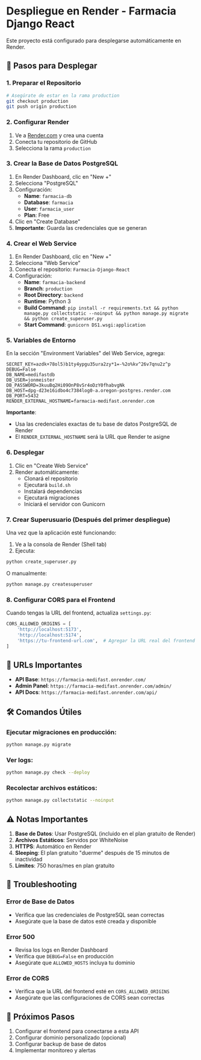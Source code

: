# Despliegue en Render - Farmacia Django React

Este proyecto está configurado para desplegarse automáticamente en Render.

## 🚀 Pasos para Desplegar

### 1. Preparar el Repositorio
```bash
# Asegúrate de estar en la rama production
git checkout production
git push origin production
```

### 2. Configurar Render

1. Ve a [Render.com](https://render.com) y crea una cuenta
2. Conecta tu repositorio de GitHub
3. Selecciona la rama `production`

### 3. Crear la Base de Datos PostgreSQL

1. En Render Dashboard, clic en "New +"
2. Selecciona "PostgreSQL"
3. Configuración:
   - **Name**: `farmacia-db`
   - **Database**: `farmacia`
   - **User**: `farmacia_user`
   - **Plan**: Free
4. Clic en "Create Database"
5. **Importante**: Guarda las credenciales que se generan

### 4. Crear el Web Service

1. En Render Dashboard, clic en "New +"
2. Selecciona "Web Service"
3. Conecta el repositorio: `Farmacia-Django-React`
4. Configuración:
   - **Name**: `farmacia-backend`
   - **Branch**: `production`
   - **Root Directory**: `backend`
   - **Runtime**: Python 3
   - **Build Command**: `pip install -r requirements.txt && python manage.py collectstatic --noinput && python manage.py migrate && python create_superuser.py`
   - **Start Command**: `gunicorn DS1.wsgi:application`

### 5. Variables de Entorno

En la sección "Environment Variables" del Web Service, agrega:

```
SECRET_KEY=azdk+78ol5)b1ty4ypgu35ura2zy*1=-%2o%kv^26v7qnu2z^p
DEBUG=False
DB_NAME=medifastdb
DB_USER=jonmeister
DB_PASSWORD=3kuuBq2Hi09OnP8vSr4oDzY0fhabvgNk
DB_HOST=dpg-d23e16idbo4c7384log0-a.oregon-postgres.render.com
DB_PORT=5432
RENDER_EXTERNAL_HOSTNAME=farmacia-medifast.onrender.com
```

**Importante**: 
- Usa las credenciales exactas de tu base de datos PostgreSQL de Render
- El `RENDER_EXTERNAL_HOSTNAME` será la URL que Render te asigne

### 6. Desplegar

1. Clic en "Create Web Service"
2. Render automáticamente:
   - Clonará el repositorio
   - Ejecutará `build.sh`
   - Instalará dependencias
   - Ejecutará migraciones
   - Iniciará el servidor con Gunicorn

### 7. Crear Superusuario (Después del primer despliegue)

Una vez que la aplicación esté funcionando:

1. Ve a la consola de Render (Shell tab)
2. Ejecuta:
```bash
python create_superuser.py
```

O manualmente:
```bash
python manage.py createsuperuser
```

### 8. Configurar CORS para el Frontend

Cuando tengas la URL del frontend, actualiza `settings.py`:

```python
CORS_ALLOWED_ORIGINS = [
    'http://localhost:5173',
    'http://localhost:5174',
    'https://tu-frontend-url.com',  # Agregar la URL real del frontend
]
```

## 🔗 URLs Importantes

- **API Base**: `https://farmacia-medifast.onrender.com/`
- **Admin Panel**: `https://farmacia-medifast.onrender.com/admin/`
- **API Docs**: `https://farmacia-medifast.onrender.com/api/`

## 🛠️ Comandos Útiles

### Ejecutar migraciones en producción:
```bash
python manage.py migrate
```

### Ver logs:
```bash
python manage.py check --deploy
```

### Recolectar archivos estáticos:
```bash
python manage.py collectstatic --noinput
```

## ⚠️ Notas Importantes

1. **Base de Datos**: Usar PostgreSQL (incluido en el plan gratuito de Render)
2. **Archivos Estáticos**: Servidos por WhiteNoise
3. **HTTPS**: Automático en Render
4. **Sleeping**: El plan gratuito "duerme" después de 15 minutos de inactividad
5. **Límites**: 750 horas/mes en plan gratuito

## 🐛 Troubleshooting

### Error de Base de Datos
- Verifica que las credenciales de PostgreSQL sean correctas
- Asegúrate que la base de datos esté creada y disponible

### Error 500
- Revisa los logs en Render Dashboard
- Verifica que `DEBUG=False` en producción
- Asegúrate que `ALLOWED_HOSTS` incluya tu dominio

### Error de CORS
- Verifica que la URL del frontend esté en `CORS_ALLOWED_ORIGINS`
- Asegúrate que las configuraciones de CORS sean correctas

## 📝 Próximos Pasos

1. Configurar el frontend para conectarse a esta API
2. Configurar dominio personalizado (opcional)
3. Configurar backup de base de datos
4. Implementar monitoreo y alertas
